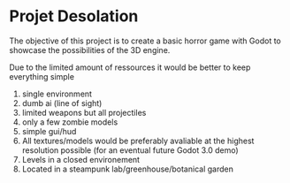 # Projet Desolation

The objective of this project is to create a basic horror game with Godot to showcase the possibilities of the 3D engine.

Due to the limited amount of ressources it would be better to keep everything simple

1. single environment
2. dumb ai (line of sight)
3. limited weapons but all projectiles
4. only a few zombie models
5. simple gui/hud
6. All textures/models would be preferably avaliable at the highest resolution possible (for an eventual future Godot 3.0 demo)
7. Levels in a closed environement
8. Located in a steampunk lab/greenhouse/botanical garden
